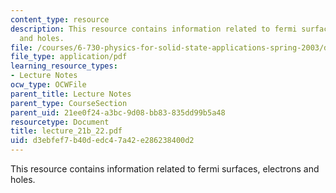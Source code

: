 ```yaml
---
content_type: resource
description: This resource contains information related to fermi surfaces, electrons
  and holes.
file: /courses/6-730-physics-for-solid-state-applications-spring-2003/d3ebfef7b40dedc47a42e286238400d2_lecture_21b_22.pdf
file_type: application/pdf
learning_resource_types:
- Lecture Notes
ocw_type: OCWFile
parent_title: Lecture Notes
parent_type: CourseSection
parent_uid: 21ee0f24-a3bc-9d08-bb83-835dd99b5a48
resourcetype: Document
title: lecture_21b_22.pdf
uid: d3ebfef7-b40d-edc4-7a42-e286238400d2
---
```

This resource contains information related to fermi surfaces, electrons and holes.

